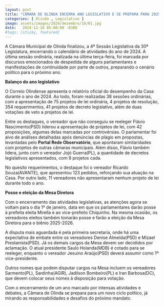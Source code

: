 ```yaml
---
layout: post
title: "CÂMARA DE OLINDA ENCERRA ANO LEGISLATIVO E SE PREPARA PARA 2025"
categories: [ Olinda , Legislativo ]
image: assets/images/2024/dezembro/16/01.jpg
date:   2024-12-16 05:00:00 -0300
#tags: [sticky, featured]
---
```

A Câmara Municipal de Olinda finalizou, a 4ª Sessão Legislativa da 30ª Legislatura, encerrando o calendário de atividades do ano de 2024. A última sessão ordinária, realizada na última terça-feira, foi marcada por discursos emocionados de despedida de alguns parlamentares e manifestações de continuidade por parte de outros, preparando o cenário político para o próximo ano.

**Balanço do ano legislativo**

O Correio Olindense apresenta o relatório oficial do desempenho da Casa durante o ano de 2024. Ao todo, foram realizadas 38 sessões ordinárias, com a apresentação de 75 projetos de lei ordinária, 4 projetos de resolução, 354 requerimentos, 41 projetos de decreto legislativo, além de duas votações de veto a projetos de lei.

Entre os destaques, o vereador que não conseguiu se reeleger Flávio Nascimento(PSD) liderou a apresentação de projetos de lei, com 42 proposições, algumas delas marcadas por controvérsias. O parlamentar foi alvo de análises detalhadas após denúncias de plágio em propostas, levantadas pelo **Portal Rede Observatório**, que apontaram similaridades com projetos de outras câmaras municipais. Além disso, Flávio também lidera, junto com o vereador Jojó Guerra(PL), a quantidade de decretos legislativos apresentados, com 8 projetos cada.

No quesito requerimentos, o destaque foi o vereador Ricardo Souza(AVANTE), que apresentou 123 pedidos, reforçando sua atuação na Casa. Por outro lado, 11 vereadores não apresentaram nenhum projeto de lei durante todo o ano.

**Posse e eleição da Mesa Diretora**

Com o encerramento das atividades legislativas, as atenções agora se voltam para o dia 1º de janeiro, data em que os parlamentares darão posse à prefeita eleita Mirella e ao vice-prefeito Chiquinho. Na mesma ocasião, os vereadores eleitos também tomarão posse e farão a eleição da Mesa Diretora para o biênio 2025-2026.

A disputa mais aguardada é pela primeira secretaria, onde há uma expectativa de embate entre os vereadores Denise Almeida(PSD) e Mizael Prestanista(PSD). Já os demais cargos da Mesa devem ser decididos por aclamação. O atual presidente Saulo Holanda(MDB) é cotado para se reeleger, enquanto o vereador Jesuino Araújo(PSD) deverá assumir como 1º vice-presidente.

Outros nomes que podem disputar cargos na Mesa incluem os vereadores Sarmento(PL), Sardinha(AGIR), Jadilson Bombeiro(PL) e Iran Barbosa(DC), que devem colocar seus nomes à disposição para votação.

Com o encerramento de um ano marcado por intensas atividades e debates, a Câmara de Olinda se prepara para um novo ciclo político, já mirando as responsabilidades e desafios do próximo mandato.